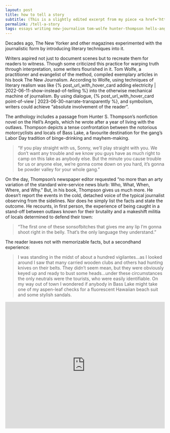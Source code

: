 ```yaml
---
layout: post
title: how to tell a story
subtitle: (This is a slightly edited excerpt from my piece <a href='https://okjuan.medium.com/the-virtual-book-part-1-782ccd4cc360'>The Virtual Book</a>.)
permalink: /tell-a-story
tags: essays writing new-journalism tom-wolfe hunter-thompson hells-angels
---
```


Decades ago, The New Yorker and other magazines experimented with the journalistic form by introducing literary techniques into it.
<!--more-->
Writers aspired not just to document scenes but to recreate them for readers to witness.
Though some criticized this practice for warping truth through interpretation, some writers flourished in it.
Tom Wolfe, a practitioner and evangelist of the method, compiled exemplary articles in his book The New Journalism.
According to Wolfe, using techniques of literary realism was like {% post_url_with_hover_card adding electricity | 2022-06-11-show-instead-of-telling %} into the otherwise mechanical machine of journalism.
By using dialogue, {% post_url_with_hover_card point-of-view | 2023-06-30-narrate-transparently %}, and symbolism, writers could achieve “absolute involvement of the reader”.

The anthology includes a passage from Hunter S.
Thompson’s nonfiction novel on the Hell’s Angels, which he wrote after a year of living with the outlaws.
Thompson depicts a tense confrontation between the notorious motorcyclists and locals of Bass Lake, a favourite destination for the gang’s Labor Day tradition of binge-drinking and mayhem-making.

> “If you play straight with us, Sonny, we’ll play straight with you.
> We don’t want any trouble and we know you guys have as much right to camp on this lake as anybody else.
> But the minute you cause trouble for us or anyone else, we’re gonna come down on you hard, it’s gonna be powder valley for your whole gang.”

On the day, Thompson’s newspaper editor requested “no more than an arty variation of the standard wire-service news blurb: Who, What, When, Where, and Why.” But, in his book, Thompson gives us much more.
He doesn’t report the events in the cold, detached voice of the typical journalist observing from the sidelines.
Nor does he simply list the facts and state the outcome.
He recounts, in first person, the experience of being caught in a stand-off between outlaws known for their brutality and a makeshift militia of locals determined to defend their town:

> “The first one of these sonsofbitches that gives me any lip I’m gonna shoot right in the belly.
> That’s the only language they understand.”

The reader leaves not with memorizable facts, but a secondhand experience:

> I was standing in the midst of about a hundred vigilantes…as I looked around I saw that many carried wooden clubs and others had hunting knives on their belts.
> They didn’t seem mean, but they were obviously keyed up and ready to bust some heads…under these circumstances the only neutrals were the tourists, who were easily identifiable.
> On my way out of town I wondered if anybody in Bass Lake might take one of my aspen-leaf checks for a fluorescent Hawaiian beach suit and some stylish sandals.

<iframe width="100%" height="400" src="https://www.youtube.com/embed/ccyu44rsaZo?si=GrmEsJii0uc98ZuL" title="YouTube video player" frameborder="0" allow="accelerometer; autoplay; clipboard-write; encrypted-media; gyroscope; picture-in-picture; web-share" allowfullscreen></iframe>